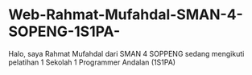 # Web-Rahmat-Mufahdal-SMAN-4-SOPENG-1S1PA-
Halo, saya Rahmat Mufahdal dari SMAN 4 SOPPENG sedang mengikuti pelatihan 1 Sekolah 1 Programmer Andalan (1S1PA)
